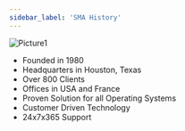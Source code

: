 ```yaml
---
sidebar_label: 'SMA History'
---
```


![Picture1](../static/imgbasic/Picture1.png)

* Founded in 1980
* Headquarters in Houston, Texas
* Over 800 Clients
* Offices in USA and France
* Proven Solution for all Operating Systems 
* Customer Driven Technology
* 24x7x365 Support 

